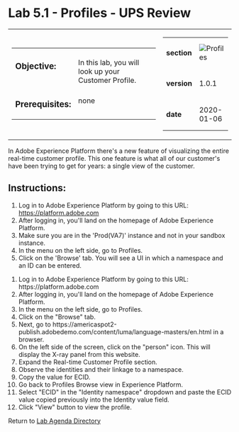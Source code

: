 Lab 5.1 - Profiles - UPS Review
==========
<table style="border-collapse: collapse; border: none;" class="tab" cellspacing="0" cellpadding="0">

<tr style="border: none;">

<div align="left">
<td width="600" style="border: none;">
<table>
<tbody valign="top">
      <tr width="500">
            <td valign="top"><h3>Objective:</h3></td>
            <td valign="top"><br>In this lab, you will look up your Customer Profile.
            </td>
     </tr>
     <tr width="500">
           <td valign="top"><h3>Prerequisites:</h3></td>
           <td valign="top"><br>none</td>
     </tr>
</tbody>
</table>
</td>
</div>

<div align="right">
<td style="border: none;" valign="top">

<table>
<tbody valign="top">
      <tr>
            <td valign="middle" height="70"><b>section</b></td>
            <td valign="middle" height="70"><img src="https://github.com/adobe/AEP-Hands-on-Labs/blob/master/assets/images/left_hand_nav_menu_segments.png?raw=true" alt="Profiles"></td>
      </tr>
      <tr>
            <td valign="middle" height="70"><b>version</b></td>
            <td valign="middle" height="70">1.0.1</td>
      </tr>
      <tr>
            <td valign="middle" height="70"><b>date</b></td>
            <td valign="middle" height="70">2020-01-06</td>
      </tr>
</tbody>
</table>
</td>
</div>

</tr>
</table>

In Adobe Experience Platform there's a new feature of visualizing the entire real-time customer profile. This one feature is what all of our customer's have been trying to get for years: a single view of the customer.

Instructions:
-----------------

1.    Log in to Adobe Experience Platform by going to this URL: https://platform.adobe.com
2.    After logging in, you'll land on the homepage of Adobe Experience Platform.
3.    Make sure you are in the 'Prod(VA7)' instance and not in your sandbox instance.
4.    In the menu on the left side, go to Profiles.
5.    Click on the 'Browse' tab. You will see a UI in which a namespace and an ID can be entered.

<ol>
<li>Log in to Adobe Experience Platform by going to this URL: https://platform.adobe.com</li>
<li>After logging in, you'll land on the homepage of Adobe Experience Platform.</li>
<li>In the menu on the left side, go to Profiles.</li>
<li>Click on the "Browse" tab.</li>
<li>Next, go to https://americaspot2-publish.adobedemo.com/content/luma/language-masters/en.html in a browser.</li>
<li>On the left side of the screen, click on the "person" icon. This will display the X-ray panel from this website.</li>
<li>Expand the Real-time Customer Profile section.</li>
<li>Observe the identities and their linkage to a namespace.</li>
<li>Copy the value for ECID.</li>
<li>Go back to Profiles Browse view in Experience Platform.</li>
<li>Select "ECID" in the "Identity namespace" dropdown and paste the ECID value copied previously into the Identity value field.</li>
<li>Click "View" button to view the profile.</li>
</ol>


Return to [Lab Agenda Directory](https://github.com/adobe/AEP-Hands-on-Labs/blob/master/labs/media/README.md#lab-agenda)
